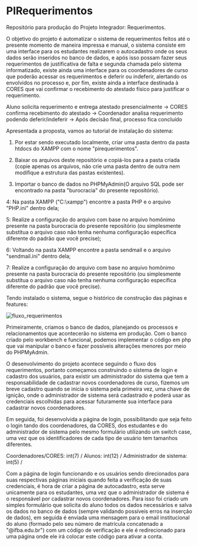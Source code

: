 # PIRequerimentos
Repositório para produção do Projeto Integrador: Requerimentos.

O objetivo do projeto é automatizar o sistema de requerimentos feitos até o presente momento de maneira impressa e manual, o sistema consiste em uma interface para os estudantes realizarem o autocadastro onde os seus dados serão inseridos no banco de dados, e após isso possam fazer seus requerimentos de justificativa de falta e segunda chamada pelo sistema informatizado, existe ainda uma interface para os coordenadores de curso que poderão acessar os requerimentos e deferir ou indeferir, alertando os envolvidos no processo e, por fim, existe ainda a interface destinada à CORES que vai confirmar o recebimento do atestado físico para justificar o requerimento.

Aluno solicita requerimento e entrega atestado presencialmente -> CORES confirma recebimento do atestado -> Coordenador analisa requerimento podendo deferir/indeferir -> Após decisão final, processo fica concluído

Apresentada a proposta, vamos ao tutorial de instalação do sistema:

1. Por estar sendo executado localmente, criar uma pasta dentro da pasta htdocs do XAMPP com o nome "pirequerimentos".

2. Baixar os arquivos deste repositório e copiá-los para a pasta criada (copie apenas os arquivos, não crie uma pasta dentro de outra nem modifique a estrutura das pastas existentes).

3. Importar o banco de dados no PHPMyAdmin(O arquivo SQL pode ser encontrado na pasta "burocracia" do presente repositório). 

4: Na pasta XAMPP ("C:\xampp\") encontre a pasta PHP e o arquivo "PHP.ini" dentro dela;

5: Realize a configuração do arquivo com base no arquivo homônimo presente na pasta burocracia do presente repositório (ou simplesmente substitua o arquivo caso não tenha nenhuma configuração específica diferente do padrão que você precise);

6: Voltando na pasta XAMPP encontre a pasta sendmail e o arquivo "sendmail.ini" dentro dela;

7: Realize a configuração do arquivo com base no arquivo homônimo presente na pasta burocracia do presente repositório (ou simplesmente substitua o arquivo caso não tenha nenhuma configuração específica diferente do padrão que você precise).

Tendo instalado o sistema, segue o histórico de construção das páginas e features:

![fluxo_requerimentos](https://github.com/Felpopolho/PIRequerimentos/assets/135850880/f76a97b1-8f78-40d0-bec3-262cbf9d810d)

Primeiramente, criamos o banco de dados, planejando os processos e relacionamentos que acontecerão no sistema em produção. Com o banco criado pelo workbench e funcional, podemos implementar o código em php que vai manipular o banco e fazer possíveis alterações menores por meio do PHPMyAdmin.

O desenvolvimento do projeto acontece seguindo o fluxo dos requerimentos, portanto começamos construindo o sistema de login e cadastro dos usuários, para existir um administrador do sistema que tem a responsabilidade de cadastrar novos coordenadores de curso, fizemos um breve cadastro quando se inicia o sistema pela primeira vez, uma chave de ignição, onde o administrador de sistema será cadastrado e poderá usar as credenciais escolhidas para acessar futuramente sua interface para cadastrar novos coordenadores.

Em seguida, foi desenvolvida a página de login, possibilitando que seja feito o login tando dos coordenadores, da CORES, dos estudantes e do administrador de sistema pelo mesmo formulário utilizando um switch case, uma vez que os identificadores de cada tipo de usuário tem tamanhos diferentes.

  Coordenadores/CORES: int(7) / 
  Alunos: int(12) / 
  Administrador de sistema: int(5) / 

Com a página de login funcionando e os usuários sendo direcionados para suas respectivas páginas iniciais quando feita a verificação de suas credenciais, é hora de criar a página de autocadastro, esta serve unicamente para os estudantes, uma vez que o administrador de sistema é o responsável por cadastrar novos coordenadores. Para isso foi criado um simples formulário que solicita do aluno todos os dados necessários e salva os dados no banco de dados (sempre validando possíveis erros na inserção de dados), em seguida é enviada uma mensagem para o email institucional do aluno (formado pelo seu número de matrícula concatenado a "@ifba.edu.br") com um código de verificação e ele é redirecionado para uma página onde ele irá colocar este código para ativar a conta.



